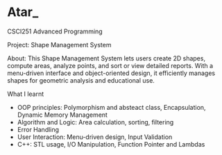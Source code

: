 # Atar_
CSCI251 Advanced Programming

Project: Shape Management System 

About: This Shape Management System lets users create 2D shapes, compute areas, analyze points, and sort or view detailed reports. With a menu-driven interface and object-oriented design, it efficiently manages shapes for geometric analysis and educational use.

What I learnt
- OOP principles: Polymorphism and absteact class, Encapsulation, Dynamic Memory Management
- Algorithm and Logic: Area calculation, sorting, filtering
- Error Handling
- User Interaction: Menu-driven design, Input Validation
- C++: STL usage, I/O Manipulation, Function Pointer and Lambdas
